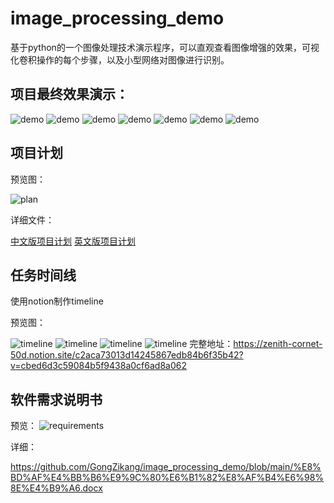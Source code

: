 # image_processing_demo
基于python的一个图像处理技术演示程序，可以直观查看图像增强的效果，可视化卷积操作的每个步骤，以及小型网络对图像进行识别。

## 项目最终效果演示：
![demo](./preview%20image/反转旋转裁剪.gif)
![demo](./preview%20image/打开与保存.gif)
![demo](./preview%20image/线性变换.gif)
![demo](./preview%20image/伽马平滑灰度.gif)
![demo](./preview%20image/高斯拉普拉斯.gif)
![demo](./preview%20image/垂直水平sobel.gif)
![demo](./preview%20image/车牌检测.gif)


## 项目计划
预览图：

![plan](./preview%20image/plan.png)

详细文件：

[中文版项目计划](https://github.com/GongZikang/image_processing_demo/blob/main/plan_cn.md)
[英文版项目计划](https://github.com/GongZikang/image_processing_demo/blob/main/plan.md)

## 任务时间线
使用notion制作timeline

预览图：

![timeline](./preview%20image/timeline.jpg)
![timeline](./preview%20image/timeline2.jpg)
![timeline](./preview%20image/timeline3.jpg)
![timeline](./preview%20image/timeline4.jpg)
完整地址：https://zenith-cornet-50d.notion.site/c2aca73013d14245867edb84b6f35b42?v=cbed6d3c59084b5f9438a0cf6ad8a062




## 软件需求说明书
预览：
![requirements](./preview%20image/requirements.jpg)

详细：

https://github.com/GongZikang/image_processing_demo/blob/main/%E8%BD%AF%E4%BB%B6%E9%9C%80%E6%B1%82%E8%AF%B4%E6%98%8E%E4%B9%A6.docx
